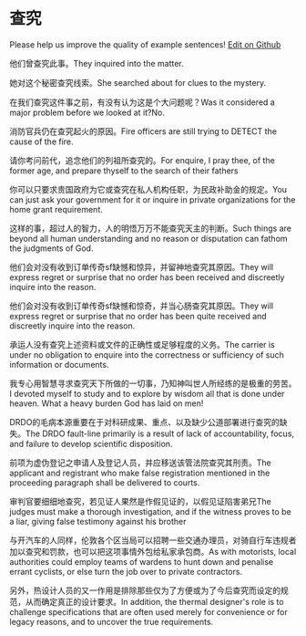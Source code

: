 # 查究

Please help us improve the quality of example sentences! [Edit on Github](https://github.com/jiyushe/jiyu-example-sentence-source/blob/main/chinese/chajiu.md)

<p><span class="chinese">他们曾查究此事。</span><span class="english">They inquired into the matter.</span></p>

<p><span class="chinese">她对这个秘密查究线索。</span><span class="english">She searched about for clues to the mystery.</span></p>

<p><span class="chinese">在我们查究这件事之前，有没有认为这是个大问题呢？</span><span class="english">Was it considered a major problem before we looked at it?No.</span></p>

<p><span class="chinese">消防官兵仍在查究起火的原因。</span><span class="english">Fire officers are still trying to DETECT the cause of the fire.</span></p>

<p><span class="chinese">请你考问前代，追念他们的列祖所查究的。</span><span class="english">For enquire, I pray thee, of the former age, and prepare thyself to the search of their fathers</span></p>

<p><span class="chinese">你可以只要求贵国政府为它或查究在私人机构任职，为民政补助金的规定。</span><span class="english">You can just ask your government for it or inquire in private organizations for the home grant requirement.</span></p>

<p><span class="chinese">这样的事，超过人的智力，人的明悟万万不能查究天主的判断。</span><span class="english">Such things are beyond all human understanding and no reason or disputation can fathom the judgments of God.</span></p>

<p><span class="chinese">他们会对没有收到订单传奇sf缺憾和惊异，并留神地查究其原因。</span><span class="english">They will express regret or surprise that no order has been received and discreetly inquire into the reason.</span></p>

<p><span class="chinese">他们会对没有收到订单传奇sf缺憾和惊奇，并当心肠查究其原因。</span><span class="english">They will express regret or surprise that no order has been quite received and discreetly inquire into the reason.</span></p>

<p><span class="chinese">承运人没有查究上述资料或文件的正确性或足够程度的义务。</span><span class="english">The carrier is under no obligation to enquire into the correctness or sufficiency of such information or documents.</span></p>

<p><span class="chinese">我专心用智慧寻求查究天下所做的一切事，乃知神叫世人所经练的是极重的劳苦。</span><span class="english">I devoted myself to study and to explore by wisdom all that is done under heaven. What a heavy burden God has laid on men!</span></p>

<p><span class="chinese">DRDO的毛病本源重要在于对科研成果、重点、以及缺少公道部署进行查究的缺失。</span><span class="english">The DRDO fault-line primarily is a result of lack of accountability, focus, and failure to develop scientific disposition.</span></p>

<p><span class="chinese">前项为虚伪登记之申请人及登记人员，并应移送该管法院查究其刑责。</span><span class="english">The applicant and registrant who make false registration mentioned in the proceeding paragraph shall be delivered to courts.</span></p>

<p><span class="chinese">审判官要细细地查究，若见证人果然是作假见证的，以假见证陷害弟兄</span><span class="english">The judges must make a thorough investigation, and if the witness proves to be a liar, giving false testimony against his brother</span></p>

<p><span class="chinese">与开汽车的人同样，伦敦各个区当局可以招聘一些交通办理员，对骑自行车违规者加以查究和罚款，也可以把这项事情外包给私家承包商。</span><span class="english">As with motorists, local authorities could employ teams of wardens to hunt down and penalise errant cyclists, or else turn the job over to private contractors.</span></p>

<p><span class="chinese">另外，热设计人员的又一作用是排除那些仅为了方便或为了今后查究而设定的规范，从而确定真正的设计要求。</span><span class="english">In addition, the thermal designer's role is to challenge specifications that are often used merely for convenience or for legacy reasons, and to uncover the true requirements.</span></p>

